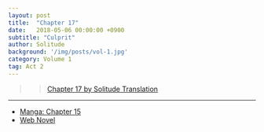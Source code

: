 ```yaml
---
layout: post
title:  "Chapter 17"
date:   2018-05-06 00:00:00 +0900
subtitle: "Culprit"
author: Solitude
background: '/img/posts/vol-1.jpg'
category: Volume 1
tag: Act 2
---
```


>> [Chapter 17 by Solitude Translation](https://solitudetranslation.wordpress.com/2020/05/19/shi-ni-modori-subete-wo-sukuu-tame-ni-saikyou-he-to-itaru-chapter-17-main-culprit/)

----

- [Manga: Chapter 15][manga-link]
- [Web Novel][novel-link]

[manga-link]: https://mangadex.org/title/41744/shi-ni-modori-subete-wo-sukuu-tame-ni-saikyou-he-to-itaru
[novel-link]: https://ncode.syosetu.com/n0569es/17/